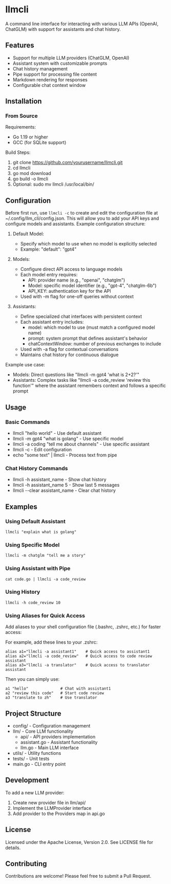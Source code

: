 # llmcli

A command line interface for interacting with various LLM APIs (OpenAI, ChatGLM) with support for assistants and chat history.

## Features

- Support for multiple LLM providers (ChatGLM, OpenAI)
- Assistant system with customizable prompts
- Chat history management
- Pipe support for processing file content
- Markdown rendering for responses
- Configurable chat context window

## Installation

### From Source

Requirements:
- Go 1.19 or higher
- GCC (for SQLite support)

Build Steps:
1. git clone https://github.com/yourusername/llmcli.git
2. cd llmcli
3. go mod download
4. go build -o llmcli
5. Optional: sudo mv llmcli /usr/local/bin/

## Configuration

Before first run, use `llmcli -c` to create and edit the configuration file at ~/.config/llm_cli/config.json. This will allow you to add your API keys and configure models and assistants.
Example configuration structure:

1. Default Model:
   - Specify which model to use when no model is explicitly selected
   - Example: "default": "gpt4"

2. Models:
   - Configure direct API access to language models
   - Each model entry requires:
     - API: provider name (e.g., "openai", "chatglm")
     - Model: specific model identifier (e.g., "gpt-4", "chatglm-6b")
     - API_KEY: authentication key for the API
   - Used with -m flag for one-off queries without context

3. Assistants:
   - Define specialized chat interfaces with persistent context
   - Each assistant entry includes:
     - model: which model to use (must match a configured model name)
     - prompt: system prompt that defines assistant's behavior
     - chatContextWindow: number of previous exchanges to include
   - Used with -a flag for contextual conversations
   - Maintains chat history for continuous dialogue

Example use case:
- Models: Direct questions like "llmcli -m gpt4 'what is 2+2?'"
- Assistants: Complex tasks like "llmcli -a code_review 'review this function'"
  where the assistant remembers context and follows a specific prompt

## Usage

### Basic Commands
- llmcli "hello world" - Use default assistant
- llmcli -m gpt4 "what is golang" - Use specific model
- llmcli -a coding "tell me about channels" - Use specific assistant
- llmcli -c - Edit configuration
- echo "some text" | llmcli - Process text from pipe

### Chat History Commands
- llmcli -h assistant_name - Show chat history
- llmcli -h assistant_name 5 - Show last 5 messages
- llmcli --clear assistant_name - Clear chat history

## Examples

### Using Default Assistant
```shell
llmcli "explain what is golang"
```

### Using Specific Model
```shell
llmcli -m chatglm "tell me a story"
```

### Using Assistant with Pipe
```shell
cat code.go | llmcli -a code_review
```

### Using History
```shell
llmcli -h code_review 10
```

### Using Aliases for Quick Access
Add aliases to your shell configuration file (.bashrc, .zshrc, etc.) for faster access:

For example, add these lines to your .zshrc:
```shell
alias a1="llmcli -a assistant1"    # Quick access to assistant1
alias a2="llmcli -a code_review"   # Quick access to code review assistant
alias a3="llmcli -a translator"    # Quick access to translator assistant
```

Then you can simply use:
```shell
a1 "hello"              # Chat with assistant1
a2 "review this code"   # Start code review
a3 "translate to zh"    # Use translator
```

## Project Structure

- config/ - Configuration management
- llm/ - Core LLM functionality
  - api/ - API providers implementation
  - assistant.go - Assistant functionality
  - llm.go - Main LLM interface
- utils/ - Utility functions
- tests/ - Unit tests
- main.go - CLI entry point

## Development

To add a new LLM provider:
1. Create new provider file in llm/api/
2. Implement the LLMProvider interface
3. Add provider to the Providers map in api.go

## License

Licensed under the Apache License, Version 2.0. See LICENSE file for details.

## Contributing

Contributions are welcome! Please feel free to submit a Pull Request.
